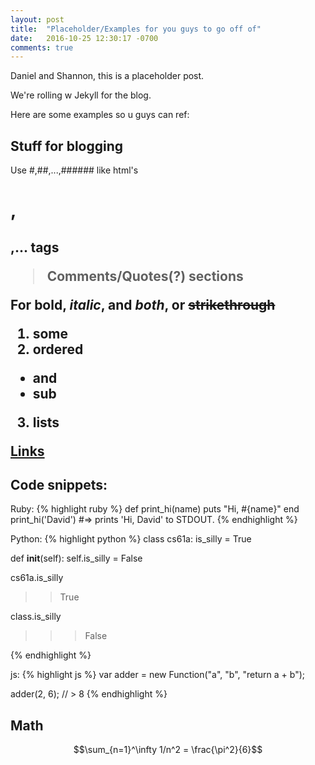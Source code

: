 ```yaml
---
layout: post
title:  "Placeholder/Examples for you guys to go off of"
date:   2016-10-25 12:30:17 -0700
comments: true
---
```

Daniel and Shannon, this is a placeholder post.

We're rolling w Jekyll for the blog.

Here are some examples so u guys can ref:

## Stuff for blogging

Use #,##,...,###### like html's <h1>,<h2>,... tags

> Comments/Quotes(?) sections

For **bold**, *italic*, and _**both**_, or ~~strikethrough~~

1. some
2. ordered
  * and
  * sub
3. lists

[Links](ml.berkeley.edu)

## Code snippets: ##

Ruby:
{% highlight ruby %}
def print_hi(name)
  puts "Hi, #{name}"
end
print_hi('David')
#=> prints 'Hi, David' to STDOUT.
{% endhighlight %}

Python:
{% highlight python %}
class cs61a:
  is_silly = True

  def __init__(self):
    self.is_silly = False

cs61a.is_silly
>>True

class.is_silly
>>>False

{% endhighlight %}

js:
{% highlight js %}
var adder = new Function("a", "b", "return a + b");

adder(2, 6);
// > 8
{% endhighlight %}

## Math

$$\sum_{n=1}^\infty 1/n^2 = \frac{\pi^2}{6}$$
